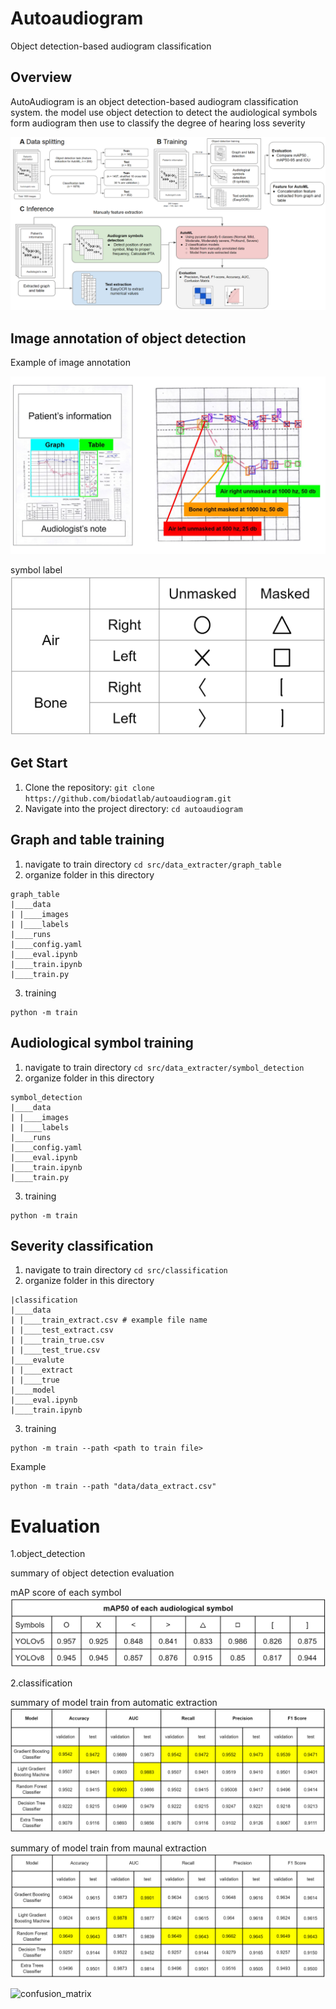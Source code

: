 # Autoaudiogram
Object detection-based audiogram classification

## Overview
AutoAudiogram is an object detection-based audiogram classification system. the model use object detection to detect the audiological symbols form audiogram then use to classify the degree of hearing loss severity

![figure1](figure/figure1.png)

## Image annotation of object detection
Example of image annotation

![figure2](figure/figure2.png)

symbol label
![symbol_label](figure\symbol_annotation.png)

## Get Start
1. Clone the repository: `git clone https://github.com/biodatlab/autoaudiogram.git`
2. Navigate into the project directory: `cd autoaudiogram`

## Graph and table training
1. navigate to train directory `cd src/data_extracter/graph_table`
2. organize folder in this directory 
```
graph_table
|____data
| |____images
| |____labels
|____runs
|____config.yaml
|____eval.ipynb
|____train.ipynb
|____train.py
```
3. training
```
python -m train
```

## Audiological symbol training
1. navigate to train directory `cd src/data_extracter/symbol_detection`
2. organize folder in this directory 
```
symbol_detection
|____data
| |____images
| |____labels
|____runs
|____config.yaml
|____eval.ipynb
|____train.ipynb
|____train.py
```
3. training
```
python -m train
```
## Severity classification
1. navigate to train directory `cd src/classification`
2. organize folder in this directory 
```
|classification
|____data
| |____train_extract.csv # example file name
| |____test_extract.csv
| |____train_true.csv
| |____test_true.csv
|____evalute
| |____extract
| |____true
|____model
|____eval.ipynb
|____train.ipynb
```
3. training
```
python -m train --path <path to train file>
```
  Example 
  ```
  python -m train --path "data/data_extract.csv"
  ```


# Evaluation

1.object_detection

summary of object detection evaluation 

mAP score of each symbol
![mAP_symbol](figure\mAP_symbol.png)

2.classification

summary of model train from automatic extraction 
![automatic_extraction](figure\model_performance_automatic_extract.png)

summary of model train from maunal extraction 
![maunal_extraction](figure\model_performance_manual_extract.png)

![confusion_matrix](figure\confusion_matrix.png)


